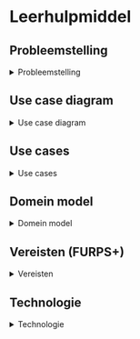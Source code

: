 # Leerhulpmiddel 
## Probleemstelling
<details>

<summary>Probleemstelling</summary>

### Probleemstelling

[Link](docs/Probleemstelling.md) naar de pagina van de probleemstelling

</details>

## Use case diagram
<details>

<summary>Use case diagram</summary>

### Use case diagram

[Link](docs/Use_case_diagram.md) naar de pagina van de use case diagram

</details>

## Use cases
<details>

<summary>Use cases</summary>

### Use cases

[Link](docs/Casual_use_cases.md) naar de pagina van alle casual use cases

</details>

## Domein model
<details>

<summary>Domein model</summary>

### Domein model

[Link](docs/Domein_model.md) naar de pagina van het domein model

</details>

## Vereisten (FURPS+)
<details>

<summary>Vereisten</summary>

### Vereisten

[Link](docs/FURPS+.md) naar de pagina van de vereisten/FURPS+

</details>

## Technologie
<details>

<summary>Technologie</summary>

### Technologie

[Link](docs/Technologie.md) naar de pagina van de gebruikte technologie

</details>




